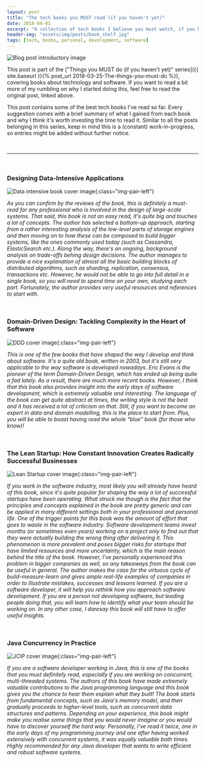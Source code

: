 ```yaml
---
layout: post
title: "The tech books you MUST read (if you haven't yet)"
date: 2018-04-01
excerpt: "A collection of tech books I believe you must watch, if you haven't yet"
header-img: "assets/img/posts/book_shelf.jpg"
tags: [tech, books, personal, development, software]
---
```


![Blog post introductory image](../assets/img/posts/book_shelf.jpg "Photo by Engin Akyurt from Pexels")

This post is part of the ["Things you MUST do (if you haven't yet)" series]({{ site.baseurl }}{% post_url 2018-03-25-The-things-you-must-do %}), covering books about technology and software. If you want to read a bit more of my rumbling on why I started doing this, feel free to read the original post, linked above.

This post contains some of the best tech books I've read so far. Every suggestion comes with a brief summary of what I gained from each book and why I think it's worth investing the time to read it. Similar to all the posts belonging in this series, keep in mind this is a (constant) work-in-progress, so entries might be added without further notice.

<br/>

----

<br/>

### Designing Data-Intensive Applications

![Data intensive book cover image](../assets/img/posts/book_covers/data_intensive_apps.png){:class="img-pair-left"}

_As you can confirm by the reviews of the book, this is definitely a must-read for any professional who is involved in the design of large-scale systems. That said, this book is not an easy read, it's quite big and touches a lot of concepts. The author has selected a bottom-up approach, starting from a rather interesting analysis of the low-level parts of storage engines and then moving on to how these can be composed to build bigger systems, like the ones commonly used today (such as Cassandra, ElasticSearch etc.). Along the way, there's an ongoing, background analysis on trade-offs behing design decisions. The author manages to provide a nice explanation of almost all the basic building blocks of distributed algorithms, such as sharding, replication, consensus, transactions etc. However, he would not be able to go into full detail in a single book, so you will need to spend time on your own, studying each part. Fortunately, the author provides very useful resources and references to start with._

<br/>

### Domain-Driven Design: Tackling Complexity in the Heart of Software

![DDD cover image](../assets/img/posts/book_covers/ddd_book.jpg){:class="img-pair-left"}

_This is one of the few books that have shaped the way I develop and think about software. It's a quite old book, written in 2003, but it's still very applicable to the way software is developed nowadays. Eric Evans is the pioneer of the term Domain-Driven Design, which has ended up being quite a fad lately. As a result, there are much more recent books. However, I think that this book also provides insight into the early days of software development, which is extremely valuable and interesting. The language of the book can get quite abstract at times, the writing style is not the best and it has received a lot of criticism on that. Still, if you want to become an expert in data and domain modelling, this is the place to start from. Plus, you will be able to boast having read the whole "blue" book (for those who know)!_

<br/>

### The Lean Startup: How Constant Innovation Creates Radically Successful Businesses 

![Lean Startup cover image](../assets/img/posts/book_covers/lean_startup.png){:class="img-pair-left"}

_If you work in the software industry, most likely you will already have heard of this book, since it's quite popular for shaping the way a lot of successful startups have been operating. What struck me though is the fact that the principles and concepts explained in the book are pretty generic and can be applied in many different settings both in your professional and personal life. One of the trigger points for this book was the amount of effort that goes to waste in the software industry. Software development teams invest months (or sometimes even years) working on a project only to find out that they were actually building the wrong thing after delivering it. This phenomenon is more prevalent and poses bigger risks for startups that have limited resources and more uncertainty, which is the main reason behind the title of the book. However, I've personally experienced this problem in bigger companies as well, so any takeaways from the book can be useful in general. The author makes the case for the virtuous cycle of build-measure-learn and gives ample real-life examples of companies in order to illustrate mistakes, successes and lessons learned. If you are a software developer, it will help you rethink how you approach software development. If you are a person not developing software, but leading people doing that, you will learn how to identify what your team should be working on. In any other case, I daresay this book will still have to offer useful insights._

<br/>

### Java Concurrency in Practice 

![JCIP cover image](../assets/img/posts/book_covers/jcip.jpg){:class="img-pair-left"}

_If you are a software developer working in Java, this is one of the books that you must definitely read, especially if you are working on concurrent, multi-threaded systems. The authors of this book have made extremely valuable contributions to the Java programming language and this book gives you the chance to hear them explain what they built! The book starts from fundamental concepts, such as Java's memory model, and then gradually proceeds to higher-level tools, such as concurrent data structures and patterns. Depending on your experience, this book might make you realise some things that you would never imagine or you would have to discover yourself the hard way. Personally, I've read it twice, one in the early days of my programming journey and one after having worked extensively with concurrent systems, it was equally valuable both times. Highly recommended for any Java developer that wants to write efficient and robust software systems._
